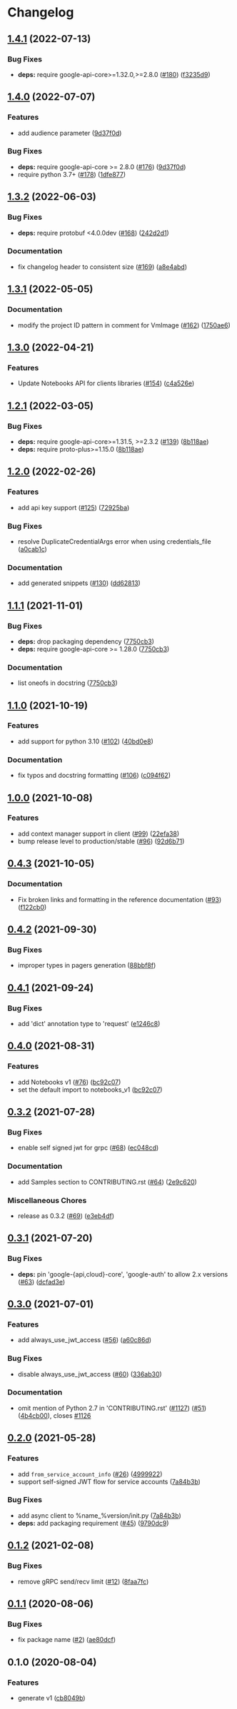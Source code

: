 # Changelog

## [1.4.1](https://github.com/googleapis/python-notebooks/compare/v1.4.0...v1.4.1) (2022-07-13)


### Bug Fixes

* **deps:** require google-api-core>=1.32.0,>=2.8.0 ([#180](https://github.com/googleapis/python-notebooks/issues/180)) ([f3235d9](https://github.com/googleapis/python-notebooks/commit/f3235d98fae31fb5728594131a74466785ac7cc4))

## [1.4.0](https://github.com/googleapis/python-notebooks/compare/v1.3.2...v1.4.0) (2022-07-07)


### Features

* add audience parameter ([9d37f0d](https://github.com/googleapis/python-notebooks/commit/9d37f0d7563d606d3e7be98e38eb4c98b1e87875))


### Bug Fixes

* **deps:** require google-api-core >= 2.8.0 ([#176](https://github.com/googleapis/python-notebooks/issues/176)) ([9d37f0d](https://github.com/googleapis/python-notebooks/commit/9d37f0d7563d606d3e7be98e38eb4c98b1e87875))
* require python 3.7+ ([#178](https://github.com/googleapis/python-notebooks/issues/178)) ([1dfe877](https://github.com/googleapis/python-notebooks/commit/1dfe8778fc29cb493120165987e2c234b7546e00))

## [1.3.2](https://github.com/googleapis/python-notebooks/compare/v1.3.1...v1.3.2) (2022-06-03)


### Bug Fixes

* **deps:** require protobuf <4.0.0dev ([#168](https://github.com/googleapis/python-notebooks/issues/168)) ([242d2d1](https://github.com/googleapis/python-notebooks/commit/242d2d162efcbf1c280b0ffc5f510b297de67695))


### Documentation

* fix changelog header to consistent size ([#169](https://github.com/googleapis/python-notebooks/issues/169)) ([a8e4abd](https://github.com/googleapis/python-notebooks/commit/a8e4abda16ad273dd840262d2289c56dc5e9f371))

## [1.3.1](https://github.com/googleapis/python-notebooks/compare/v1.3.0...v1.3.1) (2022-05-05)


### Documentation

* modify the project ID pattern in comment for VmImage ([#162](https://github.com/googleapis/python-notebooks/issues/162)) ([1750ae6](https://github.com/googleapis/python-notebooks/commit/1750ae63d05d58e4bc0801bdc57709151bbac100))

## [1.3.0](https://github.com/googleapis/python-notebooks/compare/v1.2.1...v1.3.0) (2022-04-21)


### Features

* Update Notebooks API for clients libraries ([#154](https://github.com/googleapis/python-notebooks/issues/154)) ([c4a526e](https://github.com/googleapis/python-notebooks/commit/c4a526ed474983b1b18041414a3dc87217ea27aa))

## [1.2.1](https://github.com/googleapis/python-notebooks/compare/v1.2.0...v1.2.1) (2022-03-05)


### Bug Fixes

* **deps:** require google-api-core>=1.31.5, >=2.3.2 ([#139](https://github.com/googleapis/python-notebooks/issues/139)) ([8b118ae](https://github.com/googleapis/python-notebooks/commit/8b118ae3d5da2fc3e8edc7b647b1981f4db3dcfb))
* **deps:** require proto-plus>=1.15.0 ([8b118ae](https://github.com/googleapis/python-notebooks/commit/8b118ae3d5da2fc3e8edc7b647b1981f4db3dcfb))

## [1.2.0](https://github.com/googleapis/python-notebooks/compare/v1.1.1...v1.2.0) (2022-02-26)


### Features

* add api key support ([#125](https://github.com/googleapis/python-notebooks/issues/125)) ([72925ba](https://github.com/googleapis/python-notebooks/commit/72925babe34fb97639336e443b2ee588d6727680))


### Bug Fixes

* resolve DuplicateCredentialArgs error when using credentials_file ([a0cab1c](https://github.com/googleapis/python-notebooks/commit/a0cab1cbd33f80906dc74bf21d3ca3df62052ef1))


### Documentation

* add generated snippets ([#130](https://github.com/googleapis/python-notebooks/issues/130)) ([dd62813](https://github.com/googleapis/python-notebooks/commit/dd628139a7ec75537342c289d571cacbbba58492))

## [1.1.1](https://www.github.com/googleapis/python-notebooks/compare/v1.1.0...v1.1.1) (2021-11-01)


### Bug Fixes

* **deps:** drop packaging dependency ([7750cb3](https://www.github.com/googleapis/python-notebooks/commit/7750cb35928891a955f89ead48c58d5af6b4e2b6))
* **deps:** require google-api-core >= 1.28.0 ([7750cb3](https://www.github.com/googleapis/python-notebooks/commit/7750cb35928891a955f89ead48c58d5af6b4e2b6))


### Documentation

* list oneofs in docstring ([7750cb3](https://www.github.com/googleapis/python-notebooks/commit/7750cb35928891a955f89ead48c58d5af6b4e2b6))

## [1.1.0](https://www.github.com/googleapis/python-notebooks/compare/v1.0.0...v1.1.0) (2021-10-19)


### Features

* add support for python 3.10 ([#102](https://www.github.com/googleapis/python-notebooks/issues/102)) ([40bd0e8](https://www.github.com/googleapis/python-notebooks/commit/40bd0e8ca07a1be91be1246e6f8b142b635365d2))


### Documentation

* fix typos and docstring formatting ([#106](https://www.github.com/googleapis/python-notebooks/issues/106)) ([c094f62](https://www.github.com/googleapis/python-notebooks/commit/c094f62ace6fbf6ffcb205465d262e0a1e68367a))

## [1.0.0](https://www.github.com/googleapis/python-notebooks/compare/v0.4.3...v1.0.0) (2021-10-08)


### Features

* add context manager support in client ([#99](https://www.github.com/googleapis/python-notebooks/issues/99)) ([22efa38](https://www.github.com/googleapis/python-notebooks/commit/22efa38a5e9be1e1137a68329fa947e8a116753c))
* bump release level to production/stable ([#96](https://www.github.com/googleapis/python-notebooks/issues/96)) ([92d6b71](https://www.github.com/googleapis/python-notebooks/commit/92d6b71d5954ca7fab6a4e2a1deaa95c85032e12))

## [0.4.3](https://www.github.com/googleapis/python-notebooks/compare/v0.4.2...v0.4.3) (2021-10-05)


### Documentation

* Fix broken links and formatting in the reference documentation ([#93](https://www.github.com/googleapis/python-notebooks/issues/93)) ([f122cb0](https://www.github.com/googleapis/python-notebooks/commit/f122cb0d638579ebba3b54705f27942660704048))

## [0.4.2](https://www.github.com/googleapis/python-notebooks/compare/v0.4.1...v0.4.2) (2021-09-30)


### Bug Fixes

* improper types in pagers generation ([88bbf8f](https://www.github.com/googleapis/python-notebooks/commit/88bbf8f238ad58fa69bf21fa8ecfa48db32b086b))

## [0.4.1](https://www.github.com/googleapis/python-notebooks/compare/v0.4.0...v0.4.1) (2021-09-24)


### Bug Fixes

* add 'dict' annotation type to 'request' ([e1246c8](https://www.github.com/googleapis/python-notebooks/commit/e1246c878c3716181a03dbabee4c5d73e809087f))

## [0.4.0](https://www.github.com/googleapis/python-notebooks/compare/v0.3.2...v0.4.0) (2021-08-31)


### Features

* add Notebooks v1 ([#76](https://www.github.com/googleapis/python-notebooks/issues/76)) ([bc92c07](https://www.github.com/googleapis/python-notebooks/commit/bc92c075369bc93f0b15bd6afa0cc00b8eb9cc77))
* set the default import to notebooks_v1 ([bc92c07](https://www.github.com/googleapis/python-notebooks/commit/bc92c075369bc93f0b15bd6afa0cc00b8eb9cc77))

## [0.3.2](https://www.github.com/googleapis/python-notebooks/compare/v0.3.1...v0.3.2) (2021-07-28)


### Bug Fixes

* enable self signed jwt for grpc ([#68](https://www.github.com/googleapis/python-notebooks/issues/68)) ([ec048cd](https://www.github.com/googleapis/python-notebooks/commit/ec048cd10d04b76fcbac5a246e3bcb6ef81353c8))


### Documentation

* add Samples section to CONTRIBUTING.rst ([#64](https://www.github.com/googleapis/python-notebooks/issues/64)) ([2e9c620](https://www.github.com/googleapis/python-notebooks/commit/2e9c620c45723fe8de13b437fb9642d14b2d8029))


### Miscellaneous Chores

* release as 0.3.2 ([#69](https://www.github.com/googleapis/python-notebooks/issues/69)) ([e3eb4df](https://www.github.com/googleapis/python-notebooks/commit/e3eb4df74a19b88f4f60fab87b9d85349f025ce0))

## [0.3.1](https://www.github.com/googleapis/python-notebooks/compare/v0.3.0...v0.3.1) (2021-07-20)


### Bug Fixes

* **deps:** pin 'google-{api,cloud}-core', 'google-auth' to allow 2.x versions ([#63](https://www.github.com/googleapis/python-notebooks/issues/63)) ([dcfad3e](https://www.github.com/googleapis/python-notebooks/commit/dcfad3ed534fc8150d0f2ff349da78f22b72b6b3))

## [0.3.0](https://www.github.com/googleapis/python-notebooks/compare/v0.2.0...v0.3.0) (2021-07-01)


### Features

* add always_use_jwt_access ([#56](https://www.github.com/googleapis/python-notebooks/issues/56)) ([a60c86d](https://www.github.com/googleapis/python-notebooks/commit/a60c86d69ebe76897d63ee53b0a7aa44c3a32013))


### Bug Fixes

* disable always_use_jwt_access ([#60](https://www.github.com/googleapis/python-notebooks/issues/60)) ([336ab30](https://www.github.com/googleapis/python-notebooks/commit/336ab303d677415d4c3de172768f8236379c5f90))


### Documentation

* omit mention of Python 2.7 in 'CONTRIBUTING.rst' ([#1127](https://www.github.com/googleapis/python-notebooks/issues/1127)) ([#51](https://www.github.com/googleapis/python-notebooks/issues/51)) ([4b4cb00](https://www.github.com/googleapis/python-notebooks/commit/4b4cb00dc4245ab5090eb29434af30a3b4e736a0)), closes [#1126](https://www.github.com/googleapis/python-notebooks/issues/1126)

## [0.2.0](https://www.github.com/googleapis/python-notebooks/compare/v0.1.2...v0.2.0) (2021-05-28)


### Features

* add `from_service_account_info` ([#26](https://www.github.com/googleapis/python-notebooks/issues/26)) ([4999922](https://www.github.com/googleapis/python-notebooks/commit/4999922dc0f6eaebc8aec58929176ab6b87cfdca))
* support self-signed JWT flow for service accounts ([7a84b3b](https://www.github.com/googleapis/python-notebooks/commit/7a84b3b9b8c206a0dc33ccc09821ffa8ee8c3ddd))


### Bug Fixes

* add async client to %name_%version/init.py ([7a84b3b](https://www.github.com/googleapis/python-notebooks/commit/7a84b3b9b8c206a0dc33ccc09821ffa8ee8c3ddd))
* **deps:** add packaging requirement ([#45](https://www.github.com/googleapis/python-notebooks/issues/45)) ([9790dc9](https://www.github.com/googleapis/python-notebooks/commit/9790dc9da532ec396a8d81e3946da53cf243c066))

## [0.1.2](https://www.github.com/googleapis/python-notebooks/compare/v0.1.1...v0.1.2) (2021-02-08)


### Bug Fixes

* remove gRPC send/recv limit ([#12](https://www.github.com/googleapis/python-notebooks/issues/12)) ([8faa7fc](https://www.github.com/googleapis/python-notebooks/commit/8faa7fc87f62590b5c4119dc63d08347ed8eb901))

## [0.1.1](https://www.github.com/googleapis/python-notebooks/compare/v0.1.0...v0.1.1) (2020-08-06)


### Bug Fixes

* fix package name ([#2](https://www.github.com/googleapis/python-notebooks/issues/2)) ([ae80dcf](https://www.github.com/googleapis/python-notebooks/commit/ae80dcffc544a31096e9f076e9538985c1b3a44f))

## 0.1.0 (2020-08-04)


### Features

* generate v1 ([cb8049b](https://www.github.com/googleapis/python-notebooks/commit/cb8049bc35322565c6fd3f04955b756ba9a3415a))

